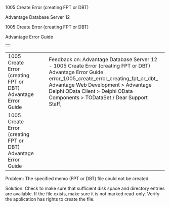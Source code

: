 1005 Create Error (creating FPT or DBT)




Advantage Database Server 12  

1005 Create Error (creating FPT or DBT)

Advantage Error Guide

|  |
| --- |
|  |

|  |  |  |  |  |
| --- | --- | --- | --- | --- |
| 1005 Create Error (creating FPT or DBT)  Advantage Error Guide |  |  | Feedback on: Advantage Database Server 12 - 1005 Create Error (creating FPT or DBT) Advantage Error Guide error\_1005\_create\_error\_creating\_fpt\_or\_dbt\_ Advantage Web Development > Advantage Delphi OData Client > Delphi OData Components > TODataSet / Dear Support Staff, |  |
| 1005 Create Error (creating FPT or DBT)  Advantage Error Guide |  |  |  |  |

Problem: The specified memo (FPT or DBT) file could not be created.

Solution: Check to make sure that sufficient disk space and directory entries are available. If the file exists, make sure it is not marked read-only. Verify the application has rights to create the file.